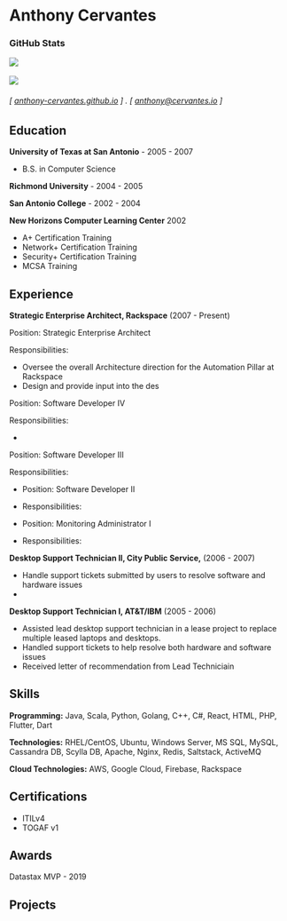 <!--
**anthony-cervantes/anthony-cervantes** is a ✨ _special_ ✨ repository because its `README.md` (this file) appears on your GitHub profile.

Here are some ideas to get you started:

- 🔭 I’m currently working on ...
- 🌱 I’m currently learning ...
- 👯 I’m looking to collaborate on ...
- 🤔 I’m looking for help with ...
- 💬 Ask me about ...
- 📫 How to reach me: ...
- 😄 Pronouns: ...
- ⚡ Fun fact: ...
-->

Anthony Cervantes
======

### GitHub Stats
<a href="https://github.com/anthony-cervantes">
  <img align="top" src="https://github-readme-stats.vercel.app/api?username=anthony-cervantes&count_private=true&show_icons=true&theme=vue-dark&include_all_commits=true" />
</a>
<br/>
<br/>
<a href="https://github.com/anthony-cervantes">
  <img align="top" src="https://github-readme-stats.vercel.app/api/top-langs/?username=anthony-cervantes&count_private=true&theme=vue-dark&layout=compact&langs_count=10&hide=css,html" />
</a>

####
###### [ [anthony-cervantes.github.io](http://anthony-cervantes.github.io) ] . [ anthony@cervantes.io ]

**Education**
---------
**University of Texas at San Antonio** - 2005 - 2007
* B.S. in Computer Science

**Richmond University** - 2004 - 2005

**San Antonio College** - 2002 - 2004

**New Horizons Computer Learning Center** 2002
* A+ Certification Training
* Network+ Certification Training
* Security+ Certification Training
* MCSA Training

**Experience**
---------
**Strategic Enterprise Architect, Rackspace** (2007 - Present)

Position: Strategic Enterprise Architect

Responsibilities:

* Oversee the overall Architecture direction for the Automation Pillar at Rackspace
* Design and provide input into the des

Position: Software Developer IV

Responsibilities:

* 

Position: Software Developer III

Responsibilities:

* Position: Software Developer II
* Responsibilities:

* Position: Monitoring Administrator I
* Responsibilities:

**Desktop Support Technician II, City Public Service,** (2006 - 2007)
* Handle support tickets submitted by users to resolve software and hardware issues
* 

**Desktop Support Technician I, AT&T/IBM** (2005 - 2006)
* Assisted lead desktop support technician in a lease project to replace multiple leased laptops and desktops.
* Handled support tickets to help resolve both hardware and software issues
* Received letter of recommendation from Lead Techniciain

**Skills**
------
**Programming:** Java, Scala, Python, Golang, C++, C#, React, HTML, PHP, Flutter, Dart

**Technologies:** RHEL/CentOS, Ubuntu, Windows Server, MS SQL, MySQL, Cassandra DB, Scylla DB, Apache, Nginx, Redis, Saltstack, ActiveMQ

**Cloud Technologies:** AWS, Google Cloud, Firebase, Rackspace

**Certifications**
------
* ITILv4
* TOGAF v1

**Awards**
------
Datastax MVP - 2019

**Projects**
--------
